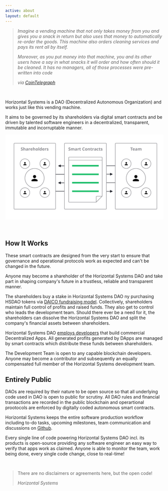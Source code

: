 ```yaml
---
active: about
layout: default
---
```


>_Imagine a vending machine that not only takes money from you and gives you a snack in return but also uses that money to automatically re-order the goods. This machine also orders cleaning services and pays its rent all by itself._
>
>_Moreover, as you put money into that machine, you and its other users have a say in what snacks it will order and how often should it be cleaned. It has no managers, all of those processes were pre-written into code_
>
>_via [CoinTelegraph](https://cointelegraph.com/ethereum-for-beginners/what-is-dao#how-daos-work)_

<br/>

Horizontal Systems is a DAO (Decentralized Autonomous Organization) and works just like this vending machine.

It aims to be governed by its shareholders via digital smart contracts and be driven by talented software engineers in a decentralized, transparent, immutable and incorruptable manner. 

![Horizontal Systems DAO](/assets/images/hs_dao.png)

<br/>


## How It Works

These smart contracts are designed from the very start to ensure that governance and operational protocols work as expected and can't be changed in the future.

Anyone may become a shareholder of the Horizontal Systems DAO and take part in shaping company's future in a trustless, reliable and transparent manner. 

The shareholders buy a stake in Horizontal Systems DAO ny purchasing HSDAO tokens via [DAICO fundraising model](https://cointelegraph.com/explained/what-is-a-daico-explained). Collectively, shareholders maintain full control of profits and raised funds. They also get to control who leads the development team. Should there ever be a need for it, the shareholders can dissolve the Horizontal Systems DAO and split the company's financial assets between shareholders.

Horizontal Systems DAO [employs developers](https://horizontalsystems.io/dao/team) that build commercial Decentralized Apps. All generated profits generated by DApps are managed by smart contracts which distribute these funds between shareholders.

The Development Team is open to any capable blockchain developers. Anyone may become a contributor and subsequently an equally compensated full member of the Horizontal Systems development team.


## Entirely Public

DAOs are required by their nature to be open source so that all underlying code used in DAO is open to public for scrutiny. All DAO rules and financial transactions are recorded in the public blockchain and operartional prootocols are enforced by digitally coded autonomous smart contracts.

Horizontal Systems keeps the entire software production workflow including to-do tasks, upcoming milestones, team communication and discussions on [Github](https://github.com/horizontalsystems/). 

Every single line of code powering Horizontal Systems DAO incl. its products is open-source providing any software engineer an easy way to verify that apps work as claimed. Anyone is able to monitor the team, work being done, every single code change, close to real-time!

<br/>

>There are no disclaimers or agreements here, but the open code!
>
>_Horizontal Systems_

<br/>
